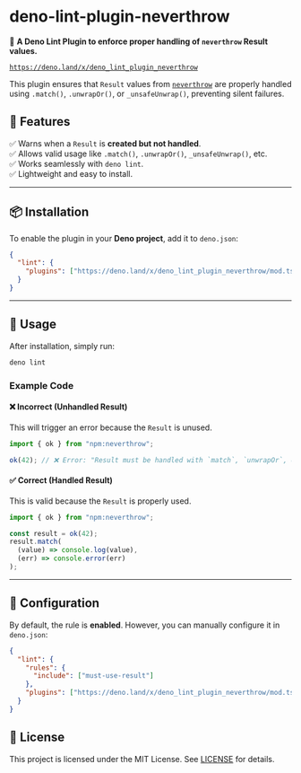 # deno-lint-plugin-neverthrow

🚀 **A Deno Lint Plugin to enforce proper handling of `neverthrow` Result values.**  

[`https://deno.land/x/deno_lint_plugin_neverthrow`](https://deno.land/x/deno_lint_plugin_neverthrow)

This plugin ensures that `Result` values from [`neverthrow`](https://github.com/supermacro/neverthrow) are properly handled using `.match()`, `.unwrapOr()`, or `_unsafeUnwrap()`, preventing silent failures.

## 📌 Features
✅ Warns when a `Result` is **created but not handled**.  
✅ Allows valid usage like `.match()`, `.unwrapOr()`, `_unsafeUnwrap()`, etc.  
✅ Works seamlessly with `deno lint`.  
✅ Lightweight and easy to install.  

---

## 📦 Installation

To enable the plugin in your **Deno project**, add it to `deno.json`:

```json
{
  "lint": {
    "plugins": ["https://deno.land/x/deno_lint_plugin_neverthrow/mod.ts"]
  }
}
```

---

## 🚀 Usage

After installation, simply run:

```sh
deno lint
```

### **Example Code**

#### ❌ **Incorrect (Unhandled Result)**
This will trigger an error because the `Result` is unused.

```ts
import { ok } from "npm:neverthrow";

ok(42); // ❌ Error: "Result must be handled with `match`, `unwrapOr`, or `_unsafeUnwrap`."
```

#### ✅ **Correct (Handled Result)**
This is valid because the `Result` is properly used.

```ts
import { ok } from "npm:neverthrow";

const result = ok(42);
result.match(
  (value) => console.log(value), 
  (err) => console.error(err)
);
```

---

## 🔧 Configuration

By default, the rule is **enabled**. However, you can manually configure it in `deno.json`:

```json
{
  "lint": {
    "rules": {
      "include": ["must-use-result"]
    },
    "plugins": ["https://deno.land/x/deno_lint_plugin_neverthrow/mod.ts"]
  }
}
```

## 📜 License

This project is licensed under the MIT License. See [LICENSE](LICENSE) for details.
